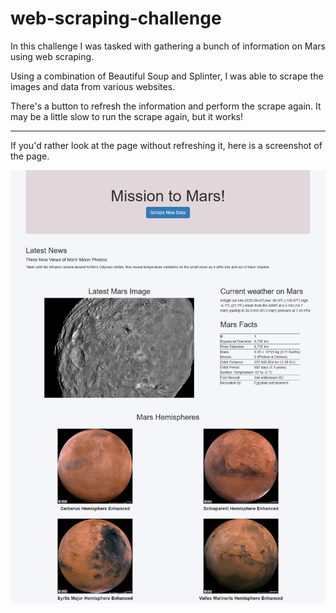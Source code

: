 # web-scraping-challenge

In this challenge I was tasked with gathering a bunch of information on Mars using web scraping. 

Using a combination of Beautiful Soup and Splinter, I was able to scrape the images and data from various websites. 

There's a button to refresh the information and perform the scrape again. It may be a little slow to run the scrape again, but it works! 

---
If you'd rather look at the page without refreshing it, here is a screenshot of the page. 

![screenshot](Images/scraping_mars_screenshot.png)